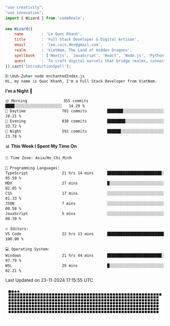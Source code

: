 <!--x axis divider-->

```js 
"use creativity";
"use innovation";
import { Wizard } from 'codeRealm';

new Wizard({
    name        : 'Le Quoc Khanh',
    title       : 'Full Stack Developer & Digital Artisan',
    email       : 'lee.cois.dev@gmail.com',
    realm       : 'VietNam, The Land of Hidden Dragons',
    spellbook   : ['Nextjs', 'JavaScript', 'React', 'Node.js', 'Python', 'Django', 'Cloud Services'],
    quest       : `To craft digital marvels that bridge realms, connect cultures, and bring imagination to life.`,
}).cast('IntroductionSpell');
```

```cmd
D:\Huh-Zuha> node enchantedIndex.js
Hi, my name is Quoc Khanh, I'm a Full Stack Developer from VietNam.
```
<!--START_SECTION:waka-->
**I'm a Night 🦉** 

```text
🌞 Morning                355 commits         ████░░░░░░░░░░░░░░░░░░░░░   14.29 % 
🌆 Daytime                701 commits         ███████░░░░░░░░░░░░░░░░░░   28.21 % 
🌃 Evening                838 commits         ████████░░░░░░░░░░░░░░░░░   33.72 % 
🌙 Night                  591 commits         ██████░░░░░░░░░░░░░░░░░░░   23.78 % 
```


📊 **This Week I Spent My Time On** 

```text
🕑︎ Time Zone: Asia/Ho_Chi_Minh

💬 Programming Languages: 
TypeScript               21 hrs 14 mins      ████████████████████████░   95.59 % 
MDX                      27 mins             █░░░░░░░░░░░░░░░░░░░░░░░░   02.05 % 
CSS                      17 mins             ░░░░░░░░░░░░░░░░░░░░░░░░░   01.33 % 
JSON                     7 mins              ░░░░░░░░░░░░░░░░░░░░░░░░░   00.58 % 
JavaScript               5 mins              ░░░░░░░░░░░░░░░░░░░░░░░░░   00.39 % 

🔥 Editors: 
VS Code                  22 hrs 13 mins      █████████████████████████   100.00 % 

💻 Operating System: 
Windows                  21 hrs 44 mins      ████████████████████████░   97.79 % 
WSL                      29 mins             █░░░░░░░░░░░░░░░░░░░░░░░░   02.21 % 
```


 Last Updated on 23-11-2024 17:15:55 UTC
<!--END_SECTION:waka-->
<picture>
  <source media="(prefers-color-scheme: dark)" srcset="https://raw.githubusercontent.com/leecois/leecois/output/github-contribution-grid-snake-dark.svg">
  <source media="(prefers-color-scheme: light)" srcset="https://raw.githubusercontent.com/leecois/leecois/output/github-contribution-grid-snake.svg">
  <img alt="github contribution grid snake animation" src="https://raw.githubusercontent.com/leecois/leecois/output/github-contribution-grid-snake.svg">
</picture>
